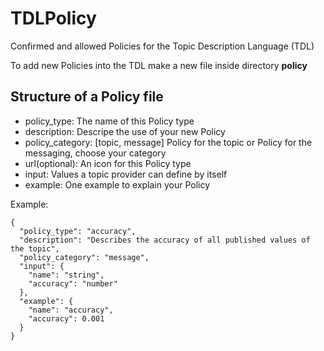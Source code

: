 # TDLPolicy
Confirmed and allowed Policies for the Topic Description Language (TDL)

To add new Policies into the TDL make a new file inside directory **policy**

## Structure of a Policy file

* policy_type: The name of this Policy type
* description: Descripe the use of your new Policy
* policy_category: [topic, message] Policy for the topic or Policy for the messaging, choose your category
* url(optional): An icon for this Policy type
* input: Values a topic provider can define by itself
* example: One example to explain your Policy

Example: 
```
{
  "policy_type": "accuracy",
  "description": "Describes the accuracy of all published values of the topic",
  "policy_category": "message",
  "input": {
    "name": "string",
    "accuracy": "number"
  },
  "example": {
    "name": "accuracy",
    "accuracy": 0.001
  }
}
```